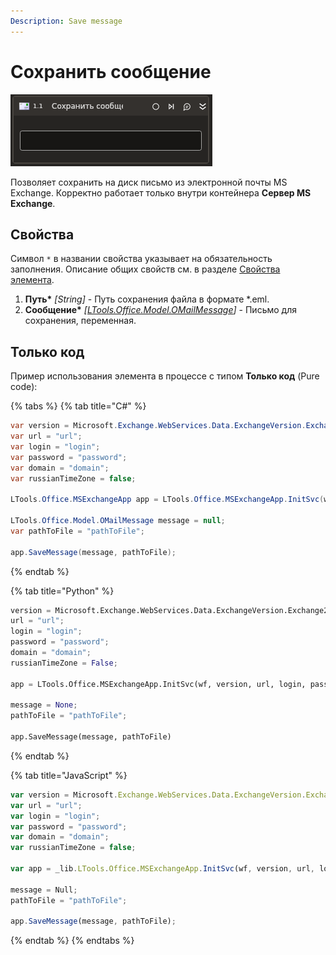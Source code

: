 ```yaml
---
Description: Save message
---
```


# Сохранить сообщение

![](../../../../.gitbook/assets1/studio-linux-elements-basic/exchange-save-message-activity.png)

Позволяет сохранить на диск письмо из электронной почты MS Exchange. Корректно работает только внутри контейнера **Сервер MS Exchange**.

## Свойства
Символ `*` в названии свойства указывает на обязательность заполнения. Описание общих свойств см. в разделе [Свойства элемента](https://docs.primo-rpa.ru/primo-rpa/primo-studio/process/elements#svoistva-elementa).

1. **Путь\*** *[String]* - Путь сохранения файла в формате \*.eml.
1. **Сообщение\*** *[[LTools.Office.Model.OMailMessage](../els\_mail/datatypes/omailmessage.md)]* - Письмо для сохранения, переменная.

## Только код
Пример использования элемента в процессе с типом **Только код** (Pure code):

{% tabs %}
{% tab title="C#" %}
```csharp
var version = Microsoft.Exchange.WebServices.Data.ExchangeVersion.Exchange2010;
var url = "url";
var login = "login";
var password = "password";
var domain = "domain";
var russianTimeZone = false;

LTools.Office.MSExchangeApp app = LTools.Office.MSExchangeApp.InitSvc(wf, version, url, login, password, domain, russianTimeZone);

LTools.Office.Model.OMailMessage message = null;
var pathToFile = "pathToFile";

app.SaveMessage(message, pathToFile);
```
{% endtab %}

{% tab title="Python" %}
```python
version = Microsoft.Exchange.WebServices.Data.ExchangeVersion.Exchange2010;
url = "url";
login = "login";
password = "password";
domain = "domain";
russianTimeZone = False;

app = LTools.Office.MSExchangeApp.InitSvc(wf, version, url, login, password, domain, russianTimeZone);

message = None;
pathToFile = "pathToFile";

app.SaveMessage(message, pathToFile)
```
{% endtab %}

{% tab title="JavaScript" %}
```javascript
var version = Microsoft.Exchange.WebServices.Data.ExchangeVersion.Exchange2010;
var url = "url";
var login = "login";
var password = "password";
var domain = "domain";
var russianTimeZone = false;

var app = _lib.LTools.Office.MSExchangeApp.InitSvc(wf, version, url, login, password, domain, russianTimeZone);

message = Null;
pathToFile = "pathToFile";

app.SaveMessage(message, pathToFile);
```
{% endtab %}
{% endtabs %}
